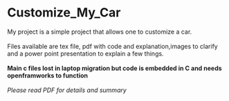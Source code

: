 # Customize_My_Car
My project is a simple project that allows one to customize a car. <br> <br>
Files available are tex file, pdf with code and explanation,images to clarify and a power point presentation to explain a few things. <br> <br>
**Main c files lost in laptop migration but code is embedded in C and needs openframworks to function**<br><br>
_Please read PDF for details and summary_
